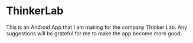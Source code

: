 # ThinkerLab
This is an Android App that I am making for the company Thinker Lab. Any suggestions will be grateful for me to make the app become more good.

